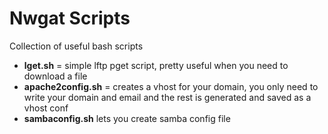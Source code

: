 Nwgat Scripts
=======

Collection of useful bash scripts

* **lget.sh** = simple lftp pget script, pretty useful when you need to download a file
* **apache2config.sh** = creates a vhost for your domain, you only need to write your domain and email and the rest is generated and saved as a vhost conf
* **sambaconfig.sh** lets you create samba config file
